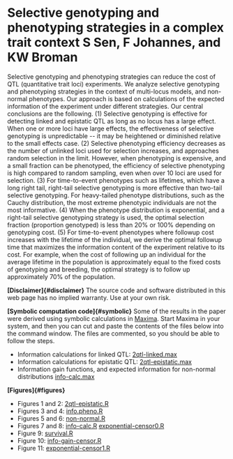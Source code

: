 # Selective genotyping and phenotyping strategies in a complex trait context S Sen, F Johannes, and KW Broman

Selective genotyping and phenotyping strategies can reduce the cost of
QTL (quantitative trait loci) experiments. We analyze selective
genotyping and phenotyping strategies in the context of multi-locus
models, and non-normal phenotypes. Our approach is based on calculations
of the expected information of the experiment under different
strategies. Our central conclusions are the following. (1) Selective
genotyping is effective for detecting linked and epistatic QTL as long
as no locus has a large effect. When one or more loci have large
effects, the effectiveness of selective genotyping is unpredictable \--
it may be heightened or diminished relative to the small effects case.
(2) Selective phenotyping efficiency decreases as the number of unlinked
loci used for selection increases, and approaches random selection in
the limit. However, when phenotyping is expensive, and a small fraction
can be phenotyped, the efficiency of selective phenotyping is high
compared to random sampling, even when over 10 loci are used for
selection. (3) For time-to-event phenotypes such as lifetimes, which
have a long right tail, right-tail selective genotyping is more
effective than two-tail selective genotyping. For heavy-tailed phenotype
distributions, such as the Cauchy distribution, the most extreme
phenotypic individuals are not the most informative. (4) When the
phenotype distribution is exponential, and a right-tail selective
genotyping strategy is used, the optimal selection fraction (proportion
genotyped) is less than 20% or 100% depending on genotyping cost. (5)
For time-to-event phenotypes where followup cost increases with the
lifetime of the individual, we derive the optimal followup time that
maximizes the information content of the experiment relative to its
cost. For example, when the cost of following up an individual for the
average lifetime in the population is approximately equal to the fixed
costs of genotyping and breeding, the optimal strategy is to follow up
approximately 70% of the population.

**[Disclaimer]{#disclaimer}** The source code and software distributed
in this web page has no implied warranty. Use at your own risk.

**[Symbolic computation code]{#symbolic}** Some of the results in the
paper were derived using symbolic calculations in
[Maxima](http://maxima.sourceforge.net). Start Maxima in your system,
and then you can cut and paste the contents of the files below into the
command window. The files are commented, so you should be able to follow
the steps.

-   Information calculations for linked QTL:
    [2qtl-linked.max](2qtl-linked.max)
-   Information calculations for epistatic QTL:
    [2qtl-epistatic.max](2qtl-epistatic.max)
-   Information gain functions, and expected information for non-normal
    distributions
    [info-calc.max](info-calc.max)

**[Figures]{#figures}**

-   Figures 1 and 2:
    [2qtl-epistatic.R](2qtl-epistatic.R)
-   Figures 3 and 4:
    [info.pheno.R](info.pheno.R)
-   Figures 5 and 6:
    [non-normal.R](non-normal.R)
-   Figures 7 and 8:
    [info-calc.R](info-calc.R)
    [exponential-censor0.R](exponential-censor0.R)
-   Figure 9:
    [survival.R](survival.R)
-   Figure 10:
    [info-gain-censor.R](info-gain-censor.R)
-   Figure 11:
    [exponential-censor1.R](exponential-censor1.R)


